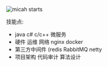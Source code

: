 ![micah starts](https://github-readme-stats.vercel.app/api?username=micah123321&count_private=true&show_icons=true&theme=radical)

技能点:
- java c# c/c++ 微服务
- 硬件 运维 网络 nginx docker 
- 第三方中间件 (redis RabbitMQ netty
- 项目架构 代码审计 算法设计









